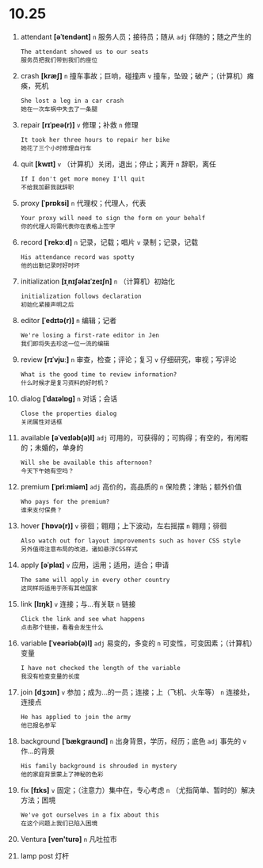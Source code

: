 # 10.25

1. attendant **[əˈtendənt]** `n` 服务人员；接待员；随从 `adj` 伴随的；随之产生的

   ```
   The attendant showed us to our seats
   服务员把我们带到我们的座位
   ```

2. crash **[kræʃ]** `n` 撞车事故；巨响，碰撞声 `v` 撞车，坠毁；破产；（计算机）瘫痪，死机

   ```
   She lost a leg in a car crash
   她在一次车祸中失去了一条腿
   ```

3. repair **[rɪˈpeə(r)]** `v` 修理；补救 `n` 修理

   ```
   It took her three hours to repair her bike
   她花了三个小时修理自行车
   ```

4. quit **[kwɪt]** `v` （计算机）关闭，退出；停止；离开 `n` 辞职，离任

   ```
   If I don't get more money I'll quit
   不给我加薪我就辞职
   ```

5. proxy **[ˈprɒksi]** `n` 代理权；代理人，代表

   ```
   Your proxy will need to sign the form on your behalf
   你的代理人将需代表你在表格上签字
   ```

6. record **[ˈrekɔːd]** `n` 记录，记载；唱片 `v` 录制；记录，记载

   ```
   His attendance record was spotty
   他的出勤记录时好时坏
   ```

7. initialization **[ɪˌnɪʃəlaɪˈzeɪʃn]** `n` （计算机）初始化

   ```
   initialization follows declaration
   初始化紧接声明之后
   ```

8. editor **[ˈedɪtə(r)]** `n` 编辑；记者

   ```
   We're losing a first-rate editor in Jen
   我们即将失去珍这一位一流的编辑
   ```

9. review **[rɪˈvjuː]** `n` 审查，检查；评论；复习 `v` 仔细研究，审视；写评论

   ```
   What is the good time to review information?
   什么时候才是复习资料的好时机？
   ```

10. dialog **[ˈdaɪəlɒɡ]** `n` 对话；会话

    ```
    Close the properties dialog
    关闭属性对话框
    ```

11. available **[əˈveɪləb(ə)l]** `adj` 可用的，可获得的；可购得；有空的，有闲暇的；未婚的，单身的

    ```
    Will she be available this afternoon?
    今天下午她有空吗？
    ```

12. premium **[ˈpriːmiəm]** `adj` 高价的，高品质的 `n` 保险费；津贴；额外价值

    ```
    Who pays for the premium?
    谁来支付保费？
    ```

13. hover **[ˈhɒvə(r)]** `v` 徘徊；翱翔；上下波动，左右摇摆 `n` 翱翔；徘徊

    ```
    Also watch out for layout improvements such as hover CSS style
    另外值得注意布局的改进，诸如悬浮CSS样式
    ```

14. apply **[əˈplaɪ]** `v` 应用，运用；适用，适合；申请

    ```
    The same will apply in every other country
    这同样将适用于所有其他国家
    ```

15. link **[lɪŋk]** `v` 连接；与...有关联 `n` 链接

    ```
    Click the link and see what happens
    点击那个链接，看看会发生什么
    ```

16. variable **[ˈveəriəb(ə)l]** `adj` 易变的，多变的 `n` 可变性，可变因素；（计算机）变量

    ```
    I have not checked the length of the variable
    我没有检查变量的长度
    ```

17. join **[dʒɔɪn]** `v` 参加；成为...的一员；连接；上（飞机、火车等） `n` 连接处，连接点

    ```
    He has applied to join the army
    他已报名参军
    ```

18. background **[ˈbækɡraʊnd]** `n` 出身背景，学历，经历；底色 `adj` 事先的 `v` 作...的背景

    ```
    His family background is shrouded in mystery
    他的家庭背景蒙上了神秘的色彩
    ```

19. fix **[fɪks]** `v` 固定；（注意力）集中在，专心考虑 `n` （尤指简单、暂时的）解决方法；困境

    ```
    We've got ourselves in a fix about this
    在这个问题上我们已陷入困境
    ```

20. Ventura **[ven'turə]** `n` 凡吐拉市

21. lamp post 灯杆
